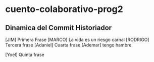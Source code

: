 # cuento-colaborativo-prog2
## Dinamica del Commit Historiador

[JIM] Primera Frase
[MARCO] La vida es un riesgo carnal
[RODRIGO] Tercera frase
[Adaniel] Cuarta frase
[Ademar] tengo hambre 

[Yoel] Quinta frase